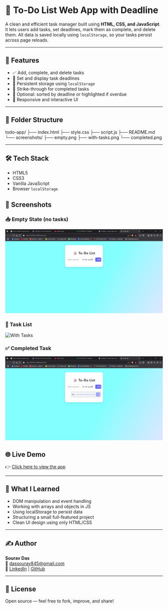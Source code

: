 # 📝 To-Do List Web App with Deadline

A clean and efficient task manager built using **HTML, CSS, and JavaScript**. It lets users add tasks, set deadlines, mark them as complete, and delete them. All data is saved locally using `localStorage`, so your tasks persist across page reloads.

---

## 🚀 Features

- ✅ Add, complete, and delete tasks
- 📅 Set and display task deadlines
- 💾 Persistent storage using `localStorage`
- 🧠 Strike-through for completed tasks
- 📆 Optional: sorted by deadline or highlighted if overdue
- 🔄 Responsive and interactive UI

---

## 📂 Folder Structure

todo-app/
├── index.html
├── style.css
├── script.js
├── README.md
└── screenshots/
    ├── empty.png
    ├── with-tasks.png
    └── completed.png



---

## 🛠 Tech Stack

- HTML5
- CSS3
- Vanilla JavaScript
- Browser `localStorage`

## 📸 Screenshots

### 📥 Empty State (no tasks)
![Empty State](screenshots/empty.png)

### 📝 Task List
![With Tasks](screenshots/with-tasks.png)

### ✅ Completed Task
![Completed Task](screenshots/completed.png)


## 🌐 Live Demo

👉 [Click here to view the app]([https://your-username.github.io/todo-app/](https://sourav-das7887.github.io/todo-app/))  

---

## 🧠 What I Learned

- DOM manipulation and event handling
- Working with arrays and objects in JS
- Using localStorage to persist data
- Structuring a small full-featured project
- Clean UI design using only HTML/CSS

---

## ✍️ Author

**Sourav Das**  
📧 dassourav845@gmail.com  
🔗 [LinkedIn](https://www.linkedin.com/in/souravdas7887) | [GitHub](https://github.com/Sourav-Das7887)

---

## 📄 License

Open source — feel free to fork, improve, and share!
